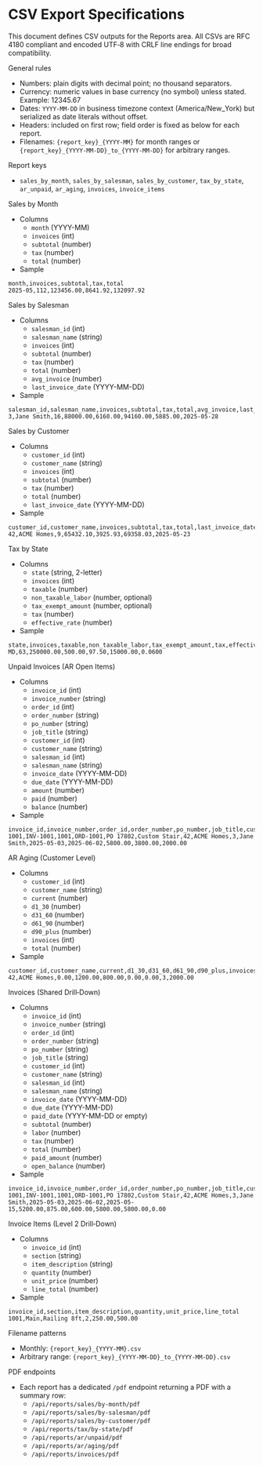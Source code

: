 # CSV Export Specifications

This document defines CSV outputs for the Reports area. All CSVs are RFC 4180 compliant and encoded UTF‑8 with CRLF line endings for broad compatibility.

General rules
- Numbers: plain digits with decimal point; no thousand separators.
- Currency: numeric values in base currency (no symbol) unless stated. Example: 12345.67
- Dates: `YYYY-MM-DD` in business timezone context (America/New_York) but serialized as date literals without offset.
- Headers: included on first row; field order is fixed as below for each report.
- Filenames: `{report_key}_{YYYY-MM}` for month ranges or `{report_key}_{YYYY-MM-DD}_to_{YYYY-MM-DD}` for arbitrary ranges.

Report keys
- `sales_by_month`, `sales_by_salesman`, `sales_by_customer`, `tax_by_state`, `ar_unpaid`, `ar_aging`, `invoices`, `invoice_items`

Sales by Month
- Columns
  - `month` (YYYY-MM)
  - `invoices` (int)
  - `subtotal` (number)
  - `tax` (number)
  - `total` (number)
- Sample
```
month,invoices,subtotal,tax,total
2025-05,112,123456.00,8641.92,132097.92
```

Sales by Salesman
- Columns
  - `salesman_id` (int)
  - `salesman_name` (string)
  - `invoices` (int)
  - `subtotal` (number)
  - `tax` (number)
  - `total` (number)
  - `avg_invoice` (number)
  - `last_invoice_date` (YYYY-MM-DD)
- Sample
```
salesman_id,salesman_name,invoices,subtotal,tax,total,avg_invoice,last_invoice_date
3,Jane Smith,16,88000.00,6160.00,94160.00,5885.00,2025-05-28
```

Sales by Customer
- Columns
  - `customer_id` (int)
  - `customer_name` (string)
  - `invoices` (int)
  - `subtotal` (number)
  - `tax` (number)
  - `total` (number)
  - `last_invoice_date` (YYYY-MM-DD)
- Sample
```
customer_id,customer_name,invoices,subtotal,tax,total,last_invoice_date
42,ACME Homes,9,65432.10,3925.93,69358.03,2025-05-23
```

Tax by State
- Columns
  - `state` (string, 2-letter)
  - `invoices` (int)
  - `taxable` (number)
  - `non_taxable_labor` (number, optional)
  - `tax_exempt_amount` (number, optional)
  - `tax` (number)
  - `effective_rate` (number)
- Sample
```
state,invoices,taxable,non_taxable_labor,tax_exempt_amount,tax,effective_rate
MD,63,250000.00,500.00,97.50,15000.00,0.0600
```

Unpaid Invoices (AR Open Items)
- Columns
  - `invoice_id` (int)
  - `invoice_number` (string)
  - `order_id` (int)
  - `order_number` (string)
  - `po_number` (string)
  - `job_title` (string)
  - `customer_id` (int)
  - `customer_name` (string)
  - `salesman_id` (int)
  - `salesman_name` (string)
  - `invoice_date` (YYYY-MM-DD)
  - `due_date` (YYYY-MM-DD)
  - `amount` (number)
  - `paid` (number)
  - `balance` (number)
- Sample
```
invoice_id,invoice_number,order_id,order_number,po_number,job_title,customer_id,customer_name,salesman_id,salesman_name,invoice_date,due_date,amount,paid,balance
1001,INV-1001,1001,ORD-1001,PO 17802,Custom Stair,42,ACME Homes,3,Jane Smith,2025-05-03,2025-06-02,5800.00,3800.00,2000.00
```

AR Aging (Customer Level)
- Columns
  - `customer_id` (int)
  - `customer_name` (string)
  - `current` (number)
  - `d1_30` (number)
  - `d31_60` (number)
  - `d61_90` (number)
  - `d90_plus` (number)
  - `invoices` (int)
  - `total` (number)
- Sample
```
customer_id,customer_name,current,d1_30,d31_60,d61_90,d90_plus,invoices,total
42,ACME Homes,0.00,1200.00,800.00,0.00,0.00,3,2000.00
```

Invoices (Shared Drill‑Down)
- Columns
  - `invoice_id` (int)
  - `invoice_number` (string)
  - `order_id` (int)
  - `order_number` (string)
  - `po_number` (string)
  - `job_title` (string)
  - `customer_id` (int)
  - `customer_name` (string)
  - `salesman_id` (int)
  - `salesman_name` (string)
  - `invoice_date` (YYYY-MM-DD)
  - `due_date` (YYYY-MM-DD)
  - `paid_date` (YYYY-MM-DD or empty)
  - `subtotal` (number)
  - `labor` (number)
  - `tax` (number)
  - `total` (number)
  - `paid_amount` (number)
  - `open_balance` (number)
- Sample
```
invoice_id,invoice_number,order_id,order_number,po_number,job_title,customer_id,customer_name,salesman_id,salesman_name,invoice_date,due_date,paid_date,subtotal,labor,tax,total,paid_amount,open_balance
1001,INV-1001,1001,ORD-1001,PO 17802,Custom Stair,42,ACME Homes,3,Jane Smith,2025-05-03,2025-06-02,2025-05-15,5200.00,875.00,600.00,5800.00,5800.00,0.00
```

Invoice Items (Level 2 Drill‑Down)
- Columns
  - `invoice_id` (int)
  - `section` (string)
  - `item_description` (string)
  - `quantity` (number)
  - `unit_price` (number)
  - `line_total` (number)
- Sample
```
invoice_id,section,item_description,quantity,unit_price,line_total
1001,Main,Railing 8ft,2,250.00,500.00
```

Filename patterns
- Monthly: `{report_key}_{YYYY-MM}.csv`
- Arbitrary range: `{report_key}_{YYYY-MM-DD}_to_{YYYY-MM-DD}.csv`

PDF endpoints
- Each report has a dedicated `/pdf` endpoint returning a PDF with a summary row:
  - `/api/reports/sales/by-month/pdf`
  - `/api/reports/sales/by-salesman/pdf`
  - `/api/reports/sales/by-customer/pdf`
  - `/api/reports/tax/by-state/pdf`
  - `/api/reports/ar/unpaid/pdf`
  - `/api/reports/ar/aging/pdf`
  - `/api/reports/invoices/pdf`
